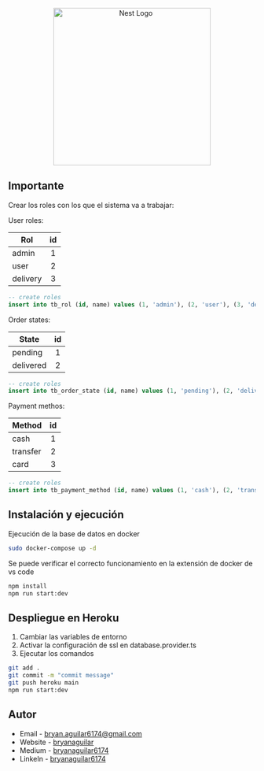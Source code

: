 <p align="center">
  <a href="http://nestjs.com/" target="blank"><img src="https://nestjs.com/img/logo_text.svg" width="320" alt="Nest Logo" /></a>
</p>

## Importante

Crear los roles con los que el sistema va a trabajar:

User roles:

| Rol   |      id      |
|----------|:-------------:|
| admin |  1 |
| user |    2   |
| delivery | 3 |

```sql
-- create roles
insert into tb_rol (id, name) values (1, 'admin'), (2, 'user'), (3, 'delivery');
```

Order states:

| State   |      id      |
|----------|:-------------:|
| pending |  1 |
| delivered |    2   |

```sql
-- create roles
insert into tb_order_state (id, name) values (1, 'pending'), (2, 'delivered');
```

Payment methos:

| Method   |      id      |
|----------|:-------------:|
| cash |  1 |
| transfer |    2   |
| card | 3 |

```sql
-- create roles
insert into tb_payment_method (id, name) values (1, 'cash'), (2, 'transfer'), (3, 'card');
```

## Instalación y ejecución

Ejecución de la base de datos en docker

```bash
sudo docker-compose up -d
```

Se puede verificar el correcto funcionamiento en la extensión de docker de vs code

```bash
npm install
npm run start:dev
```

## Despliegue en Heroku

1. Cambiar las variables de entorno
2. Activar la configuración de ssl en database.provider.ts
3. Ejecutar los comandos

```bash
git add .
git commit -m "commit message"
git push heroku main
npm run start:dev
```

## Autor

- Email - [bryan.aguilar6174@gmail.com](mailto:bryan.aguilar6174@gmail.com)
- Website - [bryanaguilar](https://bryan-aguilar.com/)
- Medium - [bryanaguilar6174](https://bryanaguilar6174.medium.com/)
- LinkeIn - [bryanaguilar6174](https://www.linkedin.com/in/bryanaguilar6174)
